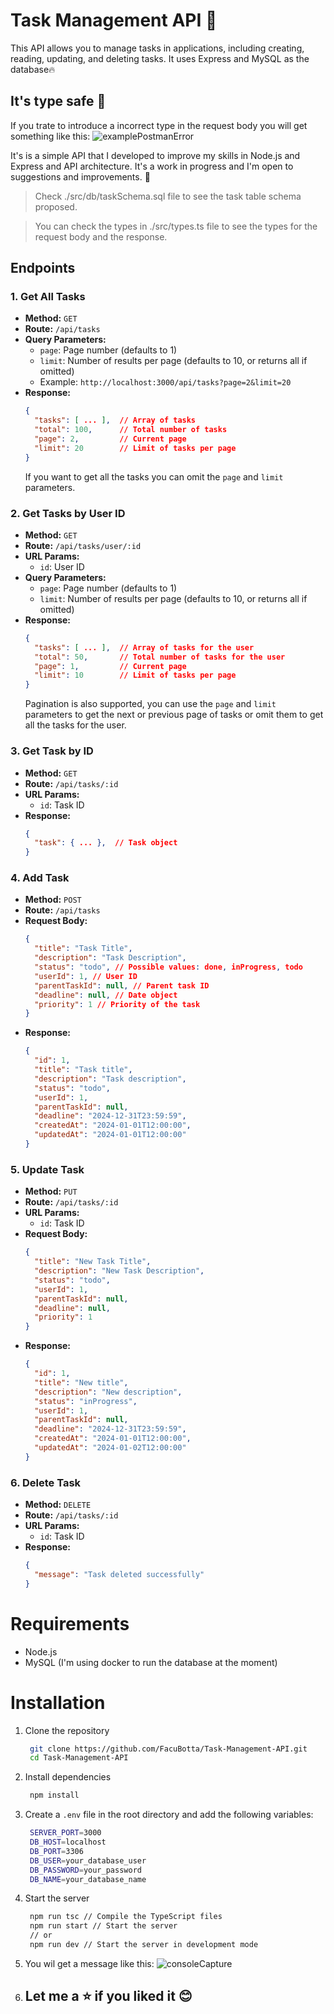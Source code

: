 # Task Management API 🚀

This API allows you to manage tasks in applications, including creating, reading, updating, and deleting tasks. It uses Express and MySQL as the database🔥

## It's type safe 💪

If you trate to introduce a incorrect type in the request body you will get something like this:
![examplePostmanError](./files/postManError1.png)

It's is a simple API that I developed to improve my skills in Node.js and Express and API architecture. It's a work in progress and I'm open to suggestions and improvements. 🤝

> Check ./src/db/taskSchema.sql file to see the task table schema proposed.

> You can check the types in ./src/types.ts file to see the types for the request body and the response.

## Endpoints

### 1. Get All Tasks

- **Method:** `GET`
- **Route:** `/api/tasks`
- **Query Parameters:**
  - `page`: Page number (defaults to 1)
  - `limit`: Number of results per page (defaults to 10, or returns all if omitted)
  - Example: `http://localhost:3000/api/tasks?page=2&limit=20`
- **Response:**
  ```json
  {
    "tasks": [ ... ],  // Array of tasks
    "total": 100,      // Total number of tasks
    "page": 2,         // Current page
    "limit": 20        // Limit of tasks per page
  }
  ```
  If you want to get all the tasks you can omit the `page` and `limit` parameters.

### 2. Get Tasks by User ID

- **Method:** `GET`
- **Route:** `/api/tasks/user/:id`
- **URL Params:**
  - `id`: User ID
- **Query Parameters:**
  - `page`: Page number (defaults to 1)
  - `limit`: Number of results per page (defaults to 10, or returns all if omitted)
- **Response:**
  ```json
  {
    "tasks": [ ... ],  // Array of tasks for the user
    "total": 50,       // Total number of tasks for the user
    "page": 1,         // Current page
    "limit": 10        // Limit of tasks per page
  }
  ```
  Pagination is also supported, you can use the `page` and `limit` parameters to get the next or previous page of tasks or omit them to get all the tasks for the user.

### 3. Get Task by ID

- **Method:** `GET`
- **Route:** `/api/tasks/:id`
- **URL Params:**
  - `id`: Task ID
- **Response:**
  ```json
  {
    "task": { ... },  // Task object
  }
  ```

### 4. Add Task

- **Method:** `POST`
- **Route:** `/api/tasks`
- **Request Body:**
  ```json
  {
    "title": "Task Title",
    "description": "Task Description",
    "status": "todo", // Possible values: done, inProgress, todo
    "userId": 1, // User ID
    "parentTaskId": null, // Parent task ID
    "deadline": null, // Date object
    "priority": 1 // Priority of the task
  }
  ```
- **Response:**
  ```json
  {
    "id": 1,
    "title": "Task title",
    "description": "Task description",
    "status": "todo",
    "userId": 1,
    "parentTaskId": null,
    "deadline": "2024-12-31T23:59:59",
    "createdAt": "2024-01-01T12:00:00",
    "updatedAt": "2024-01-01T12:00:00"
  }
  ```

### 5. Update Task

- **Method:** `PUT`
- **Route:** `/api/tasks/:id`
- **URL Params:**
  - `id`: Task ID
- **Request Body:**
  ```json
  {
    "title": "New Task Title",
    "description": "New Task Description",
    "status": "todo",
    "userId": 1,
    "parentTaskId": null,
    "deadline": null,
    "priority": 1
  }
  ```
- **Response:**
  ```json
  {
    "id": 1,
    "title": "New title",
    "description": "New description",
    "status": "inProgress",
    "userId": 1,
    "parentTaskId": null,
    "deadline": "2024-12-31T23:59:59",
    "createdAt": "2024-01-01T12:00:00",
    "updatedAt": "2024-01-02T12:00:00"
  }
  ```

### 6. Delete Task

- **Method:** `DELETE`
- **Route:** `/api/tasks/:id`
- **URL Params:**
  - `id`: Task ID
- **Response:**
  ```json
  {
    "message": "Task deleted successfully"
  }
  ```

# Requirements

- Node.js
- MySQL (I'm using docker to run the database at the moment)

# Installation

1. Clone the repository
   ```bash
    git clone https://github.com/FacuBotta/Task-Management-API.git
    cd Task-Management-API
   ```
2. Install dependencies
   ```bash
    npm install
   ```
3. Create a `.env` file in the root directory and add the following variables:
   ```bash
    SERVER_PORT=3000
    DB_HOST=localhost
    DB_PORT=3306
    DB_USER=your_database_user
    DB_PASSWORD=your_password
    DB_NAME=your_database_name
   ```
4. Start the server
   ```bash
    npm run tsc // Compile the TypeScript files
    npm run start // Start the server
    // or
    npm run dev // Start the server in development mode
   ```
5. You wil get a message like this:
   ![consoleCapture](./files/consoleCapure.png)

6. ## Let me a ⭐️ if you liked it 😊
